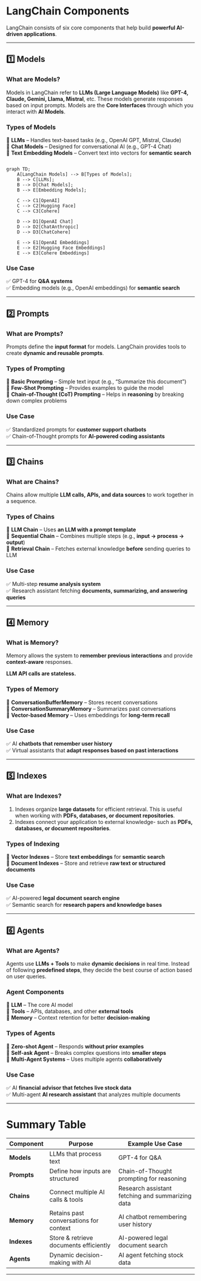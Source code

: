 <!-- @format -->

# **LangChain Components**

LangChain consists of six core components that help build **powerful AI-driven applications**.

---

## **1️⃣ Models**

### **What are Models?**

Models in LangChain refer to **LLMs (Large Language Models)** like **GPT-4, Claude, Gemini, Llama, Mistral**, etc. These models generate responses based on input prompts.
Models are the **Core Interfaces** through which you interact with **AI Models**.


### **Types of Models**

🔹 **LLMs** – Handles text-based tasks (e.g., OpenAI GPT, Mistral, Claude)  
🔹 **Chat Models** – Designed for conversational AI (e.g., GPT-4 Chat)  
🔹 **Text Embedding Models** – Convert text into vectors for **semantic search**
```mermaid

graph TD;
    A[LangChain Models] --> B[Types of Models];
    B --> C[LLMs];
    B --> D[Chat Models];
    B --> E[Embedding Models];
    
    C --> C1[OpenAI]
    C --> C2[Hugging Face]
    C --> C3[Cohere]
    
    D --> D1[OpenAI Chat]
    D --> D2[ChatAnthropic]
    D --> D3[ChatCohere]
    
    E --> E1[OpenAI Embeddings]
    E --> E2[Hugging Face Embeddings]
    E --> E3[Cohere Embeddings]
```

### **Use Case**

✅ GPT-4 for **Q&A systems**  
✅ Embedding models (e.g., OpenAI embeddings) for **semantic search**

---

## **2️⃣ Prompts**

### **What are Prompts?**

Prompts define the **input format** for models. LangChain provides tools to create **dynamic and reusable prompts**.

### **Types of Prompting**

🔹 **Basic Prompting** – Simple text input (e.g., “Summarize this document”)  
🔹 **Few-Shot Prompting** – Provides examples to guide the model  
🔹 **Chain-of-Thought (CoT) Prompting** – Helps in **reasoning** by breaking down complex problems

### **Use Case**

✅ Standardized prompts for **customer support chatbots**  
✅ Chain-of-Thought prompts for **AI-powered coding assistants**

---

## **3️⃣ Chains**

### **What are Chains?**

Chains allow multiple **LLM calls, APIs, and data sources** to work together in a sequence.

### **Types of Chains**

🔹 **LLM Chain** – Uses **an LLM with a prompt template**  
🔹 **Sequential Chain** – Combines multiple steps (e.g., **input → process → output**)  
🔹 **Retrieval Chain** – Fetches external knowledge **before** sending queries to LLM

### **Use Case**

✅ Multi-step **resume analysis system**  
✅ Research assistant fetching **documents, summarizing, and answering queries**

---

## **4️⃣ Memory**

### **What is Memory?**

Memory allows the system to **remember previous interactions** and provide **context-aware** responses.

**LLM API calls are stateless.**

### **Types of Memory**

🔹 **ConversationBufferMemory** – Stores recent conversations  
🔹 **ConversationSummaryMemory** – Summarizes past conversations  
🔹 **Vector-based Memory** – Uses embeddings for **long-term recall**

### **Use Case**

✅ AI **chatbots that remember user history**  
✅ Virtual assistants that **adapt responses based on past interactions**

---

## **5️⃣ Indexes**

### **What are Indexes?**

1. Indexes organize **large datasets** for efficient retrieval. This is useful when working with **PDFs, databases, or document repositories**.
2. Indexes connect your application to external knowledge- such as **PDFs, databases, or document repositories**.

### **Types of Indexing**

🔹 **Vector Indexes** – Store **text embeddings** for **semantic search**  
🔹 **Document Indexes** – Store and retrieve **raw text or structured documents**

### **Use Case**

✅ AI-powered **legal document search engine**  
✅ Semantic search for **research papers and knowledge bases**

---

## **6️⃣ Agents**

### **What are Agents?**

Agents use **LLMs + Tools** to make **dynamic decisions** in real time. Instead of following **predefined steps**, they decide the best course of action based on user queries.

### **Agent Components**

🔹 **LLM** – The core AI model  
🔹 **Tools** – APIs, databases, and other **external tools**  
🔹 **Memory** – Context retention for better **decision-making**

### **Types of Agents**

🔹 **Zero-shot Agent** – Responds **without prior examples**  
🔹 **Self-ask Agent** – Breaks complex questions into **smaller steps**  
🔹 **Multi-Agent Systems** – Uses multiple agents **collaboratively**

### **Use Case**

✅ AI **financial advisor that fetches live stock data**  
✅ Multi-agent **AI research assistant** that analyzes multiple documents

---

# **Summary Table**

| Component   | Purpose                                | Example Use Case                                 |
| ----------- | -------------------------------------- | ------------------------------------------------ |
| **Models**  | LLMs that process text                 | GPT-4 for Q&A                                    |
| **Prompts** | Define how inputs are structured       | Chain-of-Thought prompting for reasoning         |
| **Chains**  | Connect multiple AI calls & tools      | Research assistant fetching and summarizing data |
| **Memory**  | Retains past conversations for context | AI chatbot remembering user history              |
| **Indexes** | Store & retrieve documents efficiently | AI-powered legal document search                 |
| **Agents**  | Dynamic decision-making with AI        | AI agent fetching stock data                     |

---
